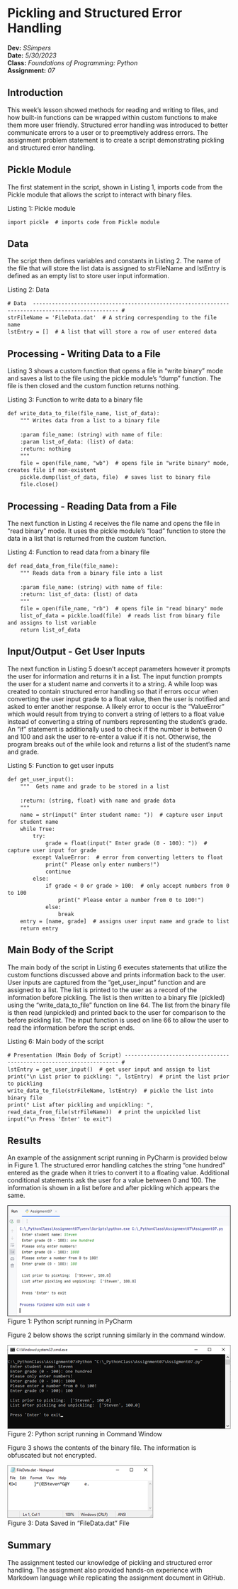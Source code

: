 # Pickling and Structured Error Handling
**Dev:** *SSimpers*  
**Date:** *5/30/2023*  
**Class:** *Foundations of Programming: Python*  
**Assignment:** *07*  

## Introduction
This week’s lesson showed methods for reading and writing to files, and how built-in functions can be wrapped within custom functions to make them more user friendly.  Structured error handling was introduced to better communicate errors to a user or to preemptively address errors.  The assignment problem statement is to create a script demonstrating pickling and structured error handling.

## Pickle Module
The first statement in the script, shown in Listing 1, imports code from the Pickle module that allows the script to interact with binary files.

Listing 1: Pickle module
```
import pickle  # imports code from Pickle module
```

## Data
The script then defines variables and constants in Listing 2.  The name of the file that will store the list data is assigned to strFileName and lstEntry is defined as an empty list to store user input information.

Listing 2: Data
```
# Data  ------------------------------------------------------------------------------------------------- #
strFileName = 'FileData.dat'  # A string corresponding to the file name
lstEntry = []  # A list that will store a row of user entered data
```

## Processing - Writing Data to a File
Listing 3 shows a custom function that opens a file in “write binary” mode and saves a list to the file using the pickle module’s “dump” function.  The file is then closed and the custom function returns nothing.

Listing 3: Function to write data to a binary file
```
def write_data_to_file(file_name, list_of_data):
    """ Writes data from a list to a binary file

    :param file_name: (string) with name of file:
    :param list_of_data: (list) of data:
    :return: nothing
    """
    file = open(file_name, "wb")  # opens file in "write binary" mode, creates file if non-existent
    pickle.dump(list_of_data, file)  # saves list to binary file
    file.close()
```

## Processing - Reading Data from a File
The next function in Listing 4 receives the file name and opens the file in “read binary” mode.  It uses the pickle module’s “load” function to store the data in a list that is returned from the custom function.

Listing 4: Function to read data from a binary file
```
def read_data_from_file(file_name):
    """ Reads data from a binary file into a list

    :param file_name: (string) with name of file:
    :return: list_of_data: (list) of data
    """
    file = open(file_name, "rb")  # opens file in "read binary" mode
    list_of_data = pickle.load(file)  # reads list from binary file and assigns to list variable
    return list_of_data
```

## Input/Output - Get User Inputs
The next function in Listing 5 doesn’t accept parameters however it prompts the user for information and returns it in a list.  The input function prompts the user for a student name and converts it to a string.  A while loop was created to contain structured error handling so that if errors occur when converting the user input grade to a float value, then the user is notified and asked to enter another response.  A likely error to occur is the “ValueError” which would result from trying to convert a string of letters to a float value instead of converting a string of numbers representing the student’s grade.  An “if” statement is additionally used to check if the number is between 0 and 100 and ask the user to re-enter a value if it is not.  Otherwise, the program breaks out of the while look and returns a list of the student’s name and grade.

Listing 5: Function to get user inputs
```
def get_user_input():
    """  Gets name and grade to be stored in a list

    :return: (string, float) with name and grade data
    """
    name = str(input(" Enter student name: "))  # capture user input for student name
    while True:
        try:
            grade = float(input(" Enter grade (0 - 100): "))  # capture user input for grade
        except ValueError:  # error from converting letters to float
            print(" Please only enter numbers!")
            continue
        else:
            if grade < 0 or grade > 100:  # only accept numbers from 0 to 100
                print(" Please enter a number from 0 to 100!")
            else:
                break
    entry = [name, grade]  # assigns user input name and grade to list
    return entry
```

## Main Body of the Script
The main body of the script in Listing 6 executes statements that utilize the custom functions discussed above and prints information back to the user.  User inputs are captured from the “get_user_input” function and are assigned to a list.  The list is printed to the user as a record of the information before pickling.  The list is then written to a binary file (pickled) using the “write_data_to_file” function on line 64.  The list from the binary file is then read (unpickled) and printed back to the user for comparison to the before pickling list.  The input function is used on line 66 to allow the user to read the information before the script ends.

Listing 6: Main body of the script
```
# Presentation (Main Body of Script) -------------------------------------------------------------------- #
lstEntry = get_user_input()  # get user input and assign to list
print("\n List prior to pickling: ", lstEntry)  # print the list prior to pickling
write_data_to_file(strFileName, lstEntry)  # pickle the list into binary file
print(" List after pickling and unpickling: ", read_data_from_file(strFileName))  # print the unpickled list
input("\n Press 'Enter' to exit")
```

## Results
An example of the assignment script running in PyCharm is provided below in Figure 1.  The structured error handling catches the string “one hundred” entered as the grade when it tries to convert it to a floating value.  Additional conditional statements ask the user for a value between 0 and 100.  The information is shown in a list before and after pickling which appears the same.

![Figure 1](https://raw.githubusercontent.com/ssimpers/IntroToProg-Python-Mod07/main/docs/Figure1.png "Figure 1")  
Figure 1: Python script running in PyCharm

Figure 2 below shows the script running similarly in the command window.

![Figure 2](https://github.com/ssimpers/IntroToProg-Python-Mod07/blob/fa466a6c8f448b1481844f63611125f2797d1d75/docs/Figure2.png "Figure 2")  
Figure 2: Python script running in Command Window

Figure 3 shows the contents of the binary file.  The information is obfuscated but not encrypted.

![Figure 3](https://github.com/ssimpers/IntroToProg-Python-Mod07/blob/fa466a6c8f448b1481844f63611125f2797d1d75/docs/Figure3.png "Figure 3")  
Figure 3: Data Saved in “FileData.dat” File

## Summary
The assignment tested our knowledge of pickling and structured error handling.  The assignment also provided hands-on experience with Markdown language while replicating the assignment document in GitHub.
